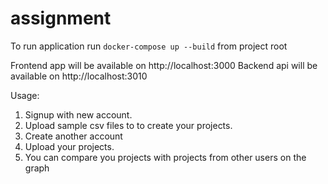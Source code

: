 # assignment

To run application run `docker-compose up --build` from project root

Frontend app will be available on http://localhost:3000
Backend api will be available on http://localhost:3010

Usage:

1. Signup with new account.
2. Upload sample csv files to to create your projects.
3. Create another account
4. Upload your projects.
5. You can compare you projects with projects from other users on the graph
